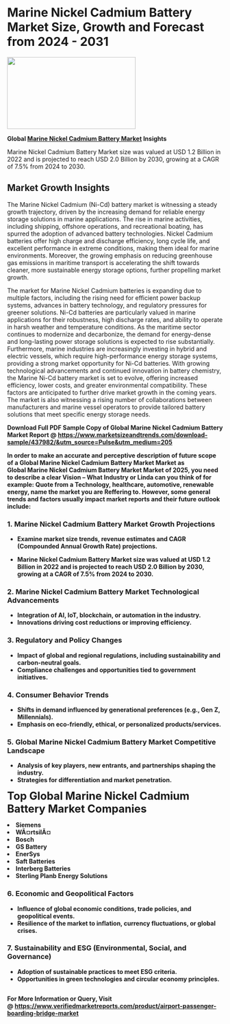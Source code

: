 <H1>Marine Nickel Cadmium Battery Market Size, Growth and Forecast from 2024 - 2031</H1><img class="aligncenter size-medium wp-image-584254" src="https://thirdeyenews.in/wp-content/uploads/2024/09/Global-Market-Research-300x168.jpeg" alt="" width="300" height="168" /><p><strong>Global&nbsp;<a href="https://www.marketsizeandtrends.com/download-sample/437982/&amp;utm_source=Pulse&amp;utm_medium=205">Marine Nickel Cadmium Battery Market</a> Insights</strong></p><p>Marine Nickel Cadmium Battery Market size was valued at USD 1.2 Billion in 2022 and is projected to reach USD 2.0 Billion by 2030, growing at a CAGR of 7.5% from 2024 to 2030.</p><p><h2>Market Growth Insights</h2> <p>The Marine Nickel Cadmium (Ni-Cd) battery market is witnessing a steady growth trajectory, driven by the increasing demand for reliable energy storage solutions in marine applications. The rise in marine activities, including shipping, offshore operations, and recreational boating, has spurred the adoption of advanced battery technologies. Nickel Cadmium batteries offer high charge and discharge efficiency, long cycle life, and excellent performance in extreme conditions, making them ideal for marine environments. Moreover, the growing emphasis on reducing greenhouse gas emissions in maritime transport is accelerating the shift towards cleaner, more sustainable energy storage options, further propelling market growth.</p> <p><strong></strong></p> <p>The market for Marine Nickel Cadmium batteries is expanding due to multiple factors, including the rising need for efficient power backup systems, advances in battery technology, and regulatory pressures for greener solutions. Ni-Cd batteries are particularly valued in marine applications for their robustness, high discharge rates, and ability to operate in harsh weather and temperature conditions. As the maritime sector continues to modernize and decarbonize, the demand for energy-dense and long-lasting power storage solutions is expected to rise substantially. Furthermore, marine industries are increasingly investing in hybrid and electric vessels, which require high-performance energy storage systems, providing a strong market opportunity for Ni-Cd batteries. With growing technological advancements and continued innovation in battery chemistry, the Marine Ni-Cd battery market is set to evolve, offering increased efficiency, lower costs, and greater environmental compatibility. These factors are anticipated to further drive market growth in the coming years. The market is also witnessing a rising number of collaborations between manufacturers and marine vessel operators to provide tailored battery solutions that meet specific energy storage needs. <p><strong></p><p><span class=""><strong>Download Full PDF Sample Copy of Global Marine Nickel Cadmium Battery Market Report</strong> @ <a href="https://www.marketsizeandtrends.com/download-sample/437982/&amp;utm_source=Pulse&amp;utm_medium=205" target="_blank">https://www.marketsizeandtrends.com/download-sample/437982/&amp;utm_source=Pulse&amp;utm_medium=205</a></span></p><p>In order to make an accurate and perceptive description of future scope of a Global&nbsp;Marine Nickel Cadmium Battery Market Market as Global&nbsp;Marine Nickel Cadmium Battery Market Market of 2025, you need to describe a clear Vision &ndash; What Industry or Linda can you think of for example: Quote from a Technology, healthcare, automotive, renewable energy, name the market you are Reffering to. However, some general trends and factors usually impact market reports and their future outlook include:</p><h3>1.&nbsp;<strong>Marine Nickel Cadmium Battery Market Growth Projections</strong></h3><ul><li>Examine market size trends, revenue estimates and CAGR (Compounded Annual Growth Rate) projections.</li><li><p>Marine Nickel Cadmium Battery Market size was valued at USD 1.2 Billion in 2022 and is projected to reach USD 2.0 Billion by 2030, growing at a CAGR of 7.5% from 2024 to 2030.</p></li></ul><h3>2.&nbsp;<strong>Marine Nickel Cadmium Battery Market Technological Advancements</strong></h3><ul><li>Integration of AI, IoT, blockchain, or automation in the industry.</li><li>Innovations driving cost reductions or improving efficiency.</li></ul><h3>3.&nbsp;<strong>Regulatory and Policy Changes</strong></h3><ul><li>Impact of global and regional regulations, including sustainability and carbon-neutral goals.</li><li>Compliance challenges and opportunities tied to government initiatives.</li></ul><h3>4.&nbsp;<strong>Consumer Behavior Trends</strong></h3><ul><li>Shifts in demand influenced by generational preferences (e.g., Gen Z, Millennials).</li><li>Emphasis on eco-friendly, ethical, or personalized products/services.</li></ul><h3>5.&nbsp;<strong>Global Marine Nickel Cadmium Battery Market Competitive Landscape</strong></h3><ul><li>Analysis of key players, new entrants, and partnerships shaping the industry.</li><li>Strategies for differentiation and market penetration.</li></ul><p data-pm-slice="1 1 []"><span style="color: inherit; font-family: inherit; font-size: 25px;">Top Global Marine Nickel Cadmium Battery Market Companies</span></p><div class="" data-test-id=""><p><li>Siemens</li><li> WÃ¤rtsilÃ¤</li><li> Bosch</li><li> GS Battery</li><li> EnerSys</li><li> Saft Batteries</li><li> Interberg Batteries</li><li> Sterling Planb Energy Solutions</li></p></div><h3>6.&nbsp;<strong>Economic and Geopolitical Factors</strong></h3><ul><li>Influence of global economic conditions, trade policies, and geopolitical events.</li><li>Resilience of the market to inflation, currency fluctuations, or global crises.</li></ul><h3>7.&nbsp;<strong>Sustainability and ESG (Environmental, Social, and Governance)</strong></h3><ul><li>Adoption of sustainable practices to meet ESG criteria.</li><li>Opportunities in green technologies and circular economy principles.</li></ul><h2><strong style="font-size: 14px;">For More Information or Query, Visit @&nbsp;</strong><a style="background-color: #ffffff; font-size: 14px;" href="https://www.marketsizeandtrends.com/report/marine-nickel-cadmium-battery-market/" target="_blank">https://www.verifiedmarketreports.com/product/airport-passenger-boarding-bridge-market</a></h2>
